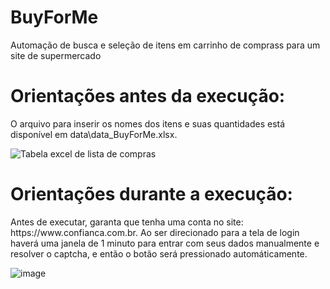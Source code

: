 # BuyForMe
   Automação de busca e seleção de itens em carrinho de comprass para um site de supermercado

   <h1>Orientações antes da execução:</h1>
   <p>
      O arquivo para inserir os nomes dos itens e suas quantidades está disponível em data\data_BuyForMe.xlsx.
   </p>
   
   ![Tabela excel de lista de compras](https://github.com/user-attachments/assets/defe672d-5d05-4067-834a-0b7aeddca84b)
   
   <h1>Orientações durante a execução:</h1>
   <p>
      Antes de executar, garanta que tenha uma conta no site: https://www.confianca.com.br.
   Ao ser direcionado para a tela de login haverá uma janela de 1 minuto para entrar com seus dados manualmente e resolver o captcha, e então o botão será pressionado automáticamente. 

   ![image](https://github.com/user-attachments/assets/009d3bf7-971f-4868-9731-1cf4428901a5)

      
   </p>
